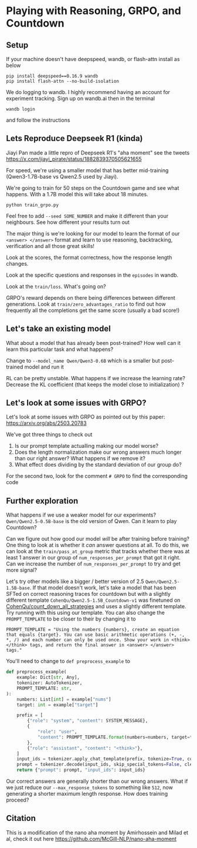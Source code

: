 # Playing with Reasoning, GRPO, and Countdown

## Setup

If your machine doesn't have deepspeed, wandb, or flash-attn install as below
```
pip install deepspeed==0.16.9 wandb
pip install flash-attn --no-build-isolation
```

We do logging to wandb. I highly recommend having an account for experiment tracking. Sign up on wandb.ai then in the terminal

```
wandb login
```

and follow the instructions

## Lets Reproduce Deepseek R1 (kinda) 

Jiayi Pan made a little repro of Deepseek R1's "aha moment" see the tweets https://x.com/jiayi_pirate/status/1882839370505621655

For speed, we're using a smaller model that has better mid-training (Qwen3-1.7B-base vs Qwen2.5 used by Jiayi).

We're going to train for 50 steps on the Countdown game and see what happens. With a 1.7B model this will take about 18 minutes.

```
python train_grpo.py 
```

Feel free to add `--seed SOME_NUMBER` and make it different than your neighbours. See how different your results turn out

The major thing is we're looking for our model to learn the format of our `<answer> </answer>` format and learn to use reasoning, backtracking, verification and all those great skills!

Look at the scores, the format correctness, how the response length changes.

Look at the specific questions and responses in the `episodes` in wandb.

Look at the `train/loss`. What's going on?

GRPO's reward depends on there being differences between different generations. Look at `train/zero_advantages_ratio` to find out how frequently all the completions get the same score (usually a bad score!)

## Let's take an existing model

What about a model that has already been post-trained? How well can it learn this particular task and what happens?

Change to `--model_name Qwen/Qwen3-0.6B` which is a smaller but post-trained model and run it

RL can be pretty unstable. What happens if we increase the learning rate? Decrease the KL coefficient (that keeps the model close to initialization) ?

## Let's look at some issues with GRPO?

Let's look at some issues with GRPO as pointed out by this paper: https://arxiv.org/abs/2503.20783

We've got three things to check out
1. Is our prompt template actualling making our model worse?
2. Does the length normalization make our wrong answers much longer than our right answer? What happens if we remove it?
3. What effect does dividing by the standard deviation of our group do?

For the second two, look for the comment `# GRPO` to find the corresponding code

## Further exploration

What happens if we use a weaker model for our experiments? `Qwen/Qwen2.5-0.5B-base` is the old version of Qwen. Can it learn to play Countdown?

Can we figure out how good our model *will* be after training before training? One thing to look at is whether it *can* answer questions at all.
To do this, we can look at the `train/pass_at_group` metric that tracks whether there was at least 1 answer in our group of `num_responses_per_prompt` that got it right. Can we increase the number of `num_responses_per_prompt` to try and get more signal?

Let's try other models like a bigger / better version of 2.5 `Qwen/Qwen2.5-1.5B-base`. If that model doesn't work, let's take a model that has been SFTed on correct reasoning traces for countdown but with a slightly different template `CohenQu/Qwen2.5-1.5B_Countdown-v1` was finetuned on [CohenQu/count_down_all_strategies](https://huggingface.co/datasets/CohenQu/count_down_all_strategies/viewer/default/train) and uses a slightly different template. Try running with this using our template. You can also change the `PROMPT_TEMPLATE` to be closer to their by changing it to 

```
PROMPT_TEMPLATE = "Using the numbers {numbers}, create an equation that equals {target}. You can use basic arithmetic operations (+, -, *, /) and each number can only be used once. Show your work in <think> </think> tags, and return the final answer in <answer> </answer> tags."
```

You'll need to change to `def preprocess_example` to

```python
def preprocess_example(
    example: Dict[str, Any],
    tokenizer: AutoTokenizer,
    PROMPT_TEMPLATE: str,
):
    numbers: List[int] = example["nums"]
    target: int = example["target"]

    prefix = [
        {"role": "system", "content": SYSTEM_MESSAGE},
        {
            "role": "user",
            "content": PROMPT_TEMPLATE.format(numbers=numbers, target=target),
        },
        {"role": "assistant", "content": "<think>"},
    ]
    input_ids = tokenizer.apply_chat_template(prefix, tokenize=True, continue_final_message=True)
    prompt = tokenizer.decode(input_ids, skip_special_tokens=False, clean_up_tokenization_spaces=False)
    return {"prompt": prompt, "input_ids": input_ids}
```

Our correct answers are generally shorter than our wrong answers. What if we just reduce our `--max_response_tokens` to something like `512`, now generating a shorter maximum length response. How does training proceed?

## Citation

This is a modification of the nano aha moment by Amirhossein and Milad et al, check it out here https://github.com/McGill-NLP/nano-aha-moment
